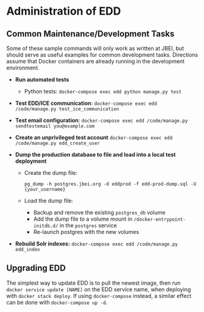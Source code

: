# Administration of EDD

## Common Maintenance/Development Tasks

Some of these sample commands will only work as written at JBEI, but should serve as useful
examples for common development tasks. Directions assume that Docker containers are already
running in the development environment.

* __Run automated tests__
    * Python tests: `docker-compose exec edd python manage.py test`

* __Test EDD/ICE communication__:
  `docker-compose exec edd /code/manage.py test_ice_communication`

* __Test email configuration__:
  `docker-compose exec edd /code/manage.py sendtestemail you@example.com`

* __Create an unprivileged test account__
  `docker-compose exec edd /code/manage.py edd_create_user`

* __Dump the production database to file and load into a local test deployment__
    * Create the dump file:

          pg_dump -h postgres.jbei.org -d eddprod -f edd-prod-dump.sql -U {your_username}

    * Load the dump file:
        * Backup and remove the existing `postgres_db` volume
        * Add the dump file to a volume mount in `/docker-entrypoint-initdb.d/` in the
          `postgres` service
        * Re-launch postgres with the new volumes

* __Rebuild Solr indexes:__
  `docker-compose exec edd /code/manage.py edd_index`


## Upgrading EDD

The simplest way to update EDD is to pull the newest image, then run `docker service update [NAME]`
on the EDD service name, when deploying with `docker stack deploy`. If using `docker-compose`
instead, a similar effect can be done with `docker-compose up -d`.
